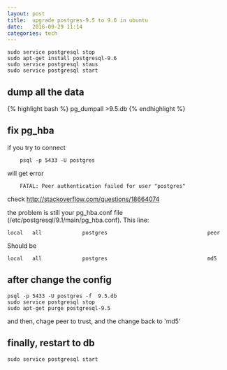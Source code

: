 ```yaml
---
layout: post
title:  upgrade postgres-9.5 to 9.6 in ubuntu
date:   2016-09-29 11:14 
categories: tech 
---
```


```{bash}
sudo service postgresql stop
sudo apt-get install postgresql-9.6
sudo service postgresql staus
sudo service postgresql start
```

## dump all the data

{% highlight bash %}
pg_dumpall >9.5.db
{% endhighlight %}

## fix pg_hba

if you try to connect

        psql -p 5433 -U postgres  

will get error
    
        FATAL: Peer authentication failed for user "postgres"

check http://stackoverflow.com/questions/18664074

the problem is still your pg_hba.conf file (/etc/postgresql/9.1/main/pg_hba.conf). This line:

    local   all             postgres                                peer

Should be

    local   all             postgres                                md5




## after change the config

    psql -p 5433 -U postgres -f  9.5.db
    sudo service postgresql stop
    sudo apt-get purge postgresql-9.5


and then,  chage peer to trust, and the change back to 'md5'


## finally, restart to db

    sudo service postgresql start

